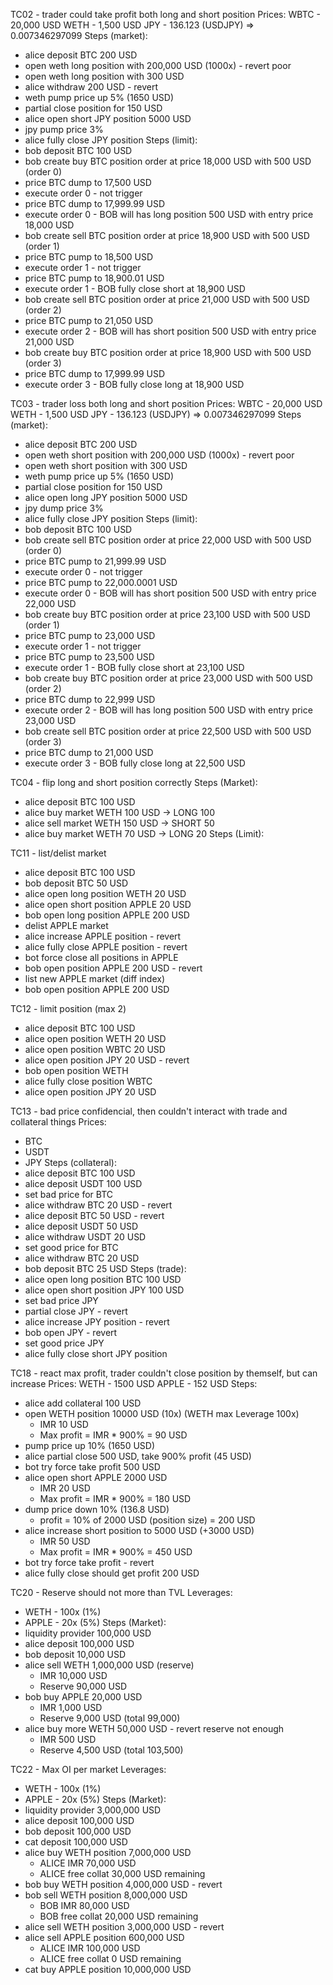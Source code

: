 TC02 - trader could take profit both long and short position
Prices:
  WBTC - 20,000 USD
  WETH -  1,500 USD
  JPY  - 136.123 (USDJPY) => 0.007346297099
Steps (market): 
- alice deposit BTC 200 USD
- open weth long position with 200,000 USD (1000x) - revert poor
- open weth long position with 300 USD
- alice withdraw 200 USD - revert
- weth pump price up 5% (1650 USD)
- partial close position for 150 USD
- alice open short JPY position 5000 USD
- jpy pump price 3%
- alice fully close JPY position
Steps (limit):
- bob deposit BTC 100 USD
- bob create buy BTC position order at price 18,000 USD with 500 USD (order 0)
- price BTC dump to 17,500 USD
- execute order 0 - not trigger
- price BTC dump to 17,999.99 USD
- execute order 0 - BOB will has long position 500 USD with entry price 18,000 USD
- bob create sell BTC position order at price 18,900 USD with 500 USD (order 1)
- price BTC pump to 18,500 USD
- execute order 1 - not trigger
- price BTC pump to 18,900.01 USD
- execute order 1 - BOB fully close short at 18,900 USD
- bob create sell BTC position order at price 21,000 USD with 500 USD (order 2)
- price BTC pump to 21,050 USD
- execute order 2 - BOB will has short position 500 USD with entry price 21,000 USD
- bob create buy BTC position order at price 18,900 USD with 500 USD (order 3)
- price BTC dump to 17,999.99 USD
- execute order 3 - BOB fully close long at 18,900 USD


TC03 - trader loss both long and short position
Prices:
  WBTC - 20,000 USD
  WETH -  1,500 USD
  JPY  - 136.123 (USDJPY) => 0.007346297099
Steps (market): 
- alice deposit BTC 200 USD
- open weth short position with 200,000 USD (1000x) - revert poor
- open weth short position with 300 USD
- weth pump price up 5% (1650 USD)
- partial close position for 150 USD
- alice open long JPY position 5000 USD
- jpy dump price 3%
- alice fully close JPY position
Steps (limit):
- bob deposit BTC 100 USD
- bob create sell BTC position order at price 22,000 USD with 500 USD (order 0)
- price BTC pump to 21,999.99 USD
- execute order 0 - not trigger
- price BTC pump to 22,000.0001 USD
- execute order 0 - BOB will has short position 500 USD with entry price 22,000 USD
- bob create buy BTC position order at price 23,100 USD with 500 USD (order 1)
- price BTC pump to 23,000 USD
- execute order 1 - not trigger
- price BTC pump to 23,500 USD
- execute order 1 - BOB fully close short at 23,100 USD
- bob create buy BTC position order at price 23,000 USD with 500 USD (order 2)
- price BTC dump to 22,999 USD
- execute order 2 - BOB will has long position 500 USD with entry price 23,000 USD
- bob create sell BTC position order at price 22,500 USD with 500 USD (order 3)
- price BTC dump to 21,000 USD
- execute order 3 - BOB fully close long at 22,500 USD


TC04 - flip long and short position correctly
Steps (Market):
- alice deposit BTC 100 USD
- alice buy market WETH 100 USD -> LONG 100
- alice sell market WETH 150 USD -> SHORT 50
- alice buy market WETH 70 USD -> LONG 20
Steps (Limit):


TC11 - list/delist market
- alice deposit BTC 100 USD
- bob deposit BTC 50 USD
- alice open long position WETH 20 USD
- alice open short position APPLE 20 USD
- bob open long position APPLE 200 USD
- delist APPLE market
- alice increase APPLE position - revert
- alice fully close APPLE position - revert
- bot force close all positions in APPLE
- bob open position APPLE 200 USD - revert
- list new APPLE market (diff index)
- bob open position APPLE 200 USD


TC12 - limit position (max 2)
- alice deposit BTC 100 USD
- alice open position WETH 20 USD
- alice open position WBTC 20 USD
- alice open position JPY 20 USD - revert
- bob open position WETH
- alice fully close position WBTC
- alice open position JPY 20 USD

TC13 - bad price confidencial, then couldn't interact with trade and collateral things
Prices:
- BTC
- USDT
- JPY
Steps (collateral):
- alice deposit BTC 100 USD
- alice deposit USDT 100 USD
- set bad price for BTC
- alice withdraw BTC 20 USD - revert
- alice deposit BTC 50 USD - revert
- alice deposit USDT 50 USD
- alice withdraw USDT 20 USD
- set good price for BTC
- alice withdraw BTC 20 USD
- bob deposit BTC 25 USD
Steps (trade):
- alice open long position BTC 100 USD
- alice open short position JPY 100 USD
- set bad price JPY
- partial close JPY - revert
- alice increase JPY position - revert
- bob open JPY - revert
- set good price JPY
- alice fully close short JPY position


TC18 - react max profit, trader couldn't close position by themself, but can increase
Prices:
  WETH - 1500 USD
  APPLE - 152 USD
Steps:
- alice add collateral 100 USD
- open WETH position 10000 USD (10x) (WETH max Leverage 100x)
  - IMR 10 USD
  - Max profit = IMR * 900% = 90 USD
- pump price up 10% (1650 USD)
- alice partial close 500 USD, take 900% profit (45 USD)
- bot try force take profit 500 USD
- alice open short APPLE 2000 USD
  - IMR 20 USD
  - Max profit = IMR * 900% = 180 USD
- dump price down 10% (136.8 USD)
  - profit = 10% of 2000 USD (position size) = 200 USD
- alice increase short position to 5000 USD (+3000 USD)
  - IMR 50 USD
  - Max profit = IMR * 900% = 450 USD
- bot try force take profit - revert
- alice fully close should get profit 200 USD

TC20 - Reserve should not more than TVL
Leverages:
  - WETH - 100x (1%)
  - APPLE - 20x (5%)
Steps (Market):
- liquidity provider 100,000 USD
- alice deposit 100,000 USD
- bob deposit 10,000 USD
- alice sell WETH 1,000,000 USD (reserve)
  - IMR 10,000 USD
  - Reserve 90,000 USD
- bob buy APPLE 20,000 USD
  - IMR 1,000 USD
  - Reserve 9,000 USD (total 99,000)
- alice buy more WETH 50,000 USD - revert reserve not enough
  - IMR 500 USD
  - Reserve 4,500 USD (total 103,500)

TC22 - Max OI per market
Leverages:
  - WETH - 100x (1%)
  - APPLE - 20x (5%)
Steps (Market):
- liquidity provider 3,000,000 USD
- alice deposit 100,000 USD
- bob deposit 100,000 USD
- cat deposit 100,000 USD
- alice buy WETH position 7,000,000 USD 
  - ALICE IMR 70,000 USD
  - ALICE free collat 30,000 USD remaining 
- bob buy WETH position 4,000,000 USD - revert
- bob sell WETH position 8,000,000 USD
  - BOB IMR 80,000 USD
  - BOB free collat 20,000 USD remaining 
- alice sell WETH position 3,000,000 USD - revert
- alice sell APPLE position 600,000 USD
  - ALICE IMR 100,000 USD
  - ALICE free collat 0 USD remaining
- cat buy APPLE position 10,000,000 USD
